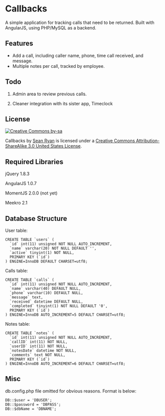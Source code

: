 Callbacks
=========
A simple application for tracking calls that need to be returned. Built with AngularJS, using PHP/MySQL as a backend.

Features
--------
* Add a call, including caller name, phone, time call received, and message.
* Multiple notes per call, tracked by employee.

Todo
----
1. Admin area to review previous calls.

2. Cleaner integration with its sister app, Timeclock

License
-------
[![Creative Commons by-sa](http://i.creativecommons.org/l/by-sa/3.0/us/88x31.png)](http://creativecommons.org/licenses/by-sa/3.0/us/deed.en_US)

Callbacks by [Sean Ryan](http://designingsean.com) is licensed under a [Creative Commons Attribution-ShareAlike 3.0 United States License](http://creativecommons.org/licenses/by-sa/3.0/us/deed.en_US).

Required Libraries
------------------
jQuery 1.8.3

AngularJS 1.0.7

MomentJS 2.0.0 (not yet)

Meekro 2.1

Database Structure
------------------
User table:

	CREATE TABLE `users` (
	  `id` int(11) unsigned NOT NULL AUTO_INCREMENT,
	  `name` varchar(20) NOT NULL DEFAULT '',
	  `active` tinyint(1) NOT NULL,
	  PRIMARY KEY (`id`)
	) ENGINE=InnoDB DEFAULT CHARSET=utf8;

Calls table:

	CREATE TABLE `calls` (
	  `id` int(11) unsigned NOT NULL AUTO_INCREMENT,
	  `name` varchar(40) DEFAULT NULL,
	  `phone` varchar(10) DEFAULT NULL,
	  `message` text,
	  `received` datetime DEFAULT NULL,
	  `completed` tinyint(1) NOT NULL DEFAULT '0',
	  PRIMARY KEY (`id`)
	) ENGINE=InnoDB AUTO_INCREMENT=5 DEFAULT CHARSET=utf8;

Notes table:

	CREATE TABLE `notes` (
	  `id` int(11) unsigned NOT NULL AUTO_INCREMENT,
	  `callID` int(11) NOT NULL,
	  `userID` int(11) NOT NULL,
	  `notesDate` datetime NOT NULL,
	  `comments` text NOT NULL,
	  PRIMARY KEY (`id`)
	) ENGINE=InnoDB AUTO_INCREMENT=6 DEFAULT CHARSET=utf8;

Misc
----
db.config.php file omitted for obvious reasons. Format is below:

	DB::$user = 'DBUSER';
	DB::$password = 'DBPASS';
	DB::$dbName = 'DBNAME';